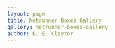 ```yaml
---
layout: page
title: Netrunner Boxes Gallery
gallery: netrunner-boxes-gallery
author: K. E. Claytor
---
```

